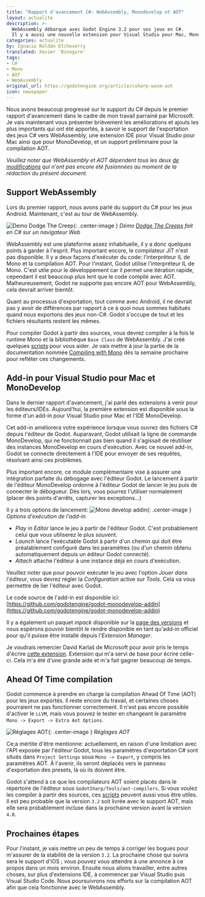 ```yaml
---
title: "Rapport d'avancement C#: WebAssembly, Monodevelop et AOT"
layout: actualite
description: >-
  WebAssembly débarque avec Godot Engine 3.2 pour vos jeux en C#.
  Il y a aussi une nouvelle extension pour Visual Studio pour Mac, MonoDevelop et un support préliminaire pour la compilation AOT.
categories: actualite
by: Ignacio Roldán Etcheverry 
translated: Xavier 'Binogure'
tags:
- C#
- Mono
- AOT
- WebAssembly
original_url: https://godotengine.org/article/csharp-wasm-aot
icon: newspaper
---
```

Nous avons beaucoup progressé sur le support du C# depuis le premier rapport d'avancement dans le cadre de mon travail parrainé par Microsoft. Je vais maintenant vous présenter brièvement les améliorations et ajouts les plus importants qui ont été apportés, à savoir le support de l'exportation des jeux C# vers WebAssembly, une extension IDE pour Visual Studio pour Mac ainsi que pour MonoDevelop, et un support préliminaire pour la compilation AOT.

*Veuillez noter que WebAssembly et AOT dépendent tous les deux [de modifications](https://github.com/godotengine/godot/pull/33603) qui n'ont pas encore été fusionnées au moment de la rédaction du présent document.*

## Support WebAssembly

Lors du premier rapport, nous avons parlé du support du C# pour les jeux Android. Maintenant, c'est au tour de WebAssembly.

![Demo Dodge The Creep](https://godotengine.org/storage/app/media/mono_wasm_demo.opt.gif){: .center-image }
*Démo [Dodge The Creeps](https://github.com/godotengine/godot-demo-projects/tree/master/mono/dodge_the_creeps) fait en C# sur un navigateur Web*

WebAssembly est une plateforme assez inhabituelle, il y a donc quelques points à garder à l'esprit. Plus important encore, le compilateur JIT n'est pas disponible. Il y a deux façons d'exécuter du code: l'interpréteur IL de Mono et la compilation AOT. Pour l'instant, Godot utilise l'interpréteur IL de Mono. C'est utile pour le développement car il permet une itération rapide, cependant il est beaucoup plus lent que le code compilé avec AOT. Malheureusement, Godot ne supporte pas encore AOT pour WebAssembly, cela devrait arriver bientôt.

Quant au processus d'exportation, tout comme avec Android, il ne devrait pas y avoir de différences par rapport à ce à quoi nous sommes habitués quand nous exportons des jeux non-C#. Godot s'occupe de tout et les fichiers résultants restent les mêmes.

Pour compiler Godot à partir des sources, vous devrez compiler à la fois le runtime Mono et la bibliothèque `Base Class` de WebAssembly. J'ai créé quelques [scripts](https://github.com/godotengine/godot-mono-builds) pour vous aider. Je vais mettre à jour la partie de la documentation nommée [Compiling with Mono](https://docs.godotengine.org/fr/latest/development/compiling/compiling_with_mono.html) dès la semaine prochaine pour refléter ces changements.

## Add-in pour Visual Studio pour Mac et MonoDevelop

Dans le dernier rapport d'avancement, j'ai parlé des extensions à venir pour les éditeurs/IDEs. Aujourd'hui, la première extension est disponible sous la forme d'un add-in pour Visual Studio pour Mac et l'IDE MonoDevelop.

Cet add-in améliorera votre expérience lorsque vous ouvrez des fichiers C# depuis l'éditeur de Godot. Auparavant, Godot utilisait la ligne de commande MonoDevelop, qui ne fonctionnait pas bien quand il s'agissait de réutiliser des instances MonoDevelop en cours d'exécution. Avec ce nouvel add-in, Godot se connecte directement à l'IDE pour envoyer de ses requêtes, résolvant ainsi ces problèmes.

Plus important encore, ce module complémentaire vise à assurer une intégration parfaite du débogage avec l'éditeur Godot. Le lancement à partir de l'éditeur MonoDevelop ordonne à l'éditeur Godot de lancer le jeu puis de connecter le débogueur. Dès lors, vous pourrez l'utiliser normalement (placer des points d'arrêts, capturer les exceptions...)

Il y a trois options de lancement:
![Mono develop addin](https://godotengine.org/storage/app/media/monodevelop_addin.png){: .center-image }
*Options d'exécution de l'add-in*

- *Play in Editor* lance le jeu à partir de l'éditeur Godot. C'est probablement celui que vous utiliserez le plus souvent.
- *Launch* lance l'exécutable Godot à partir d'un chemin qui doit être préalablement configuré dans les paramètres (ou d'un chemin obtenu automatiquement depuis un éditeur Godot connecté).
- *Attach* attache l'éditeur à une instance déjà en cours d'exécution.

Veuillez noter que pour pouvoir exécuter le jeu avec l'option *Jouer dans l'éditeur*, vous devrez régler la *Configuration* active sur *Tools*. Cela va vous permettre de lier l'éditeur avec Godot.

Le code source de l'add-in est disponible ici: [https://github.com/godotengine/godot-monodevelop-addin](https://github.com/godotengine/godot-monodevelop-addin)

Il y a également un paquet *mpack* disponible sur la [page des versions](https://github.com/godotengine/godot-monodevelop-addin/releases) et nous espérons pouvoir bientôt le rendre disponible en tant qu'add-in officiel pour qu'il puisse être installé depuis l'*Extension Manager*.

Je voudrais remercier David Karlaš de Microsoft pour avoir pris le temps d'écrire [cette extension](https://github.com/DavidKarlas/GodotExtension). Extension qui m'a servi de base pour écrire celle-ci. Cela m'a été d'une grande aide et m'a fait gagner beaucoup de temps.

## Ahead Of Time compilation

Godot commence à prendre en charge la compilation Ahead Of Time (AOT) pour les jeux exportés. Il reste encore du travail, et certaines choses pourraient ne pas fonctionner correctement. Il n'est pas encore possible d'activer le `LLVM`, mais vous pouvez le tester en changeant le paramètre `Mono -> Export -> Extra Aot Options`.

![Réglages AOT](https://godotengine.org/storage/app/media/mono_aot_settings.png){: .center-image }
*Réglages AOT*

Ce;a mértite d'être mentionne: actuellement, en raison d'une limitation avec l'API exposée par l'éditeur Godot, tous les paramètres d'exportation C# sont situés dans `Project Settings` sous `Mono -> Export`, y compris les paramètres AOT. À l'avenir, ils seront déplacés vers le panneau d'exportation des presets, là où ils doivent être.

Godot s'attend à ce que les compilateurs AOT soient placés dans le répertoire de l'éditeur sous `GodotSharp/Tools/aot-compilers`. Si vous voulez les compiler à partir des sources, ces [scripts](https://github.com/godotengine/godot-mono-builds) peuvent aussi vous être utiles. Il est peu probable que la version `3.2` soit livrée avec le support AOT, mais elle sera probablement incluse dans la prochaine version avant la version `4.0`.

## Prochaines étapes

Pour l'instant, je vais mettre un peu de temps à corriger les bogues pour m'assurer de la stabilité de la version `3.2`. La prochaine chose qui suivra sera le support d'iOS ; vous pouvez vous attendre à une annonce à ce propos dans un mois environ. Ensuite nous allons travailler, entre autres choses, sur plus d'extensions IDE, à commencer par Visual Studio puis Visual Studio Code. Nous poursuivrons nos efforts sur la compilation AOT afin que cela fonctionne avec le WebAssembly.
